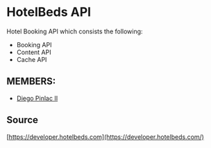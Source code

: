 # HotelBeds API
Hotel Booking API which consists the following:
* Booking API
* Content API
* Cache API

## MEMBERS:
* [Diego Pinlac II](https://diegopinlac.com/)

## Source
[https://developer.hotelbeds.com](https://developer.hotelbeds.com/)
